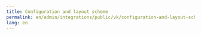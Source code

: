 ```yaml
---
title: Configuration and layout scheme
permalink: en/admin/integrations/public/vk/сonfiguration-and-layout-scheme.html
lang: en
---
```


